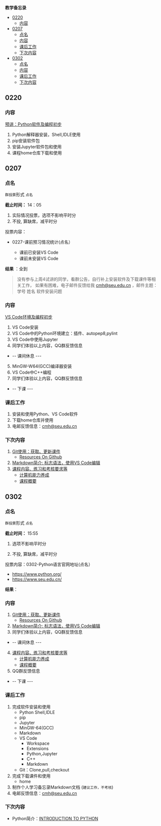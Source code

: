 **教学备忘录**

<!-- TOC -->

- [0220](#0220)
    - [内容](#内容)
- [0207](#0207)
    - [点名](#点名)
    - [内容](#内容-1)
    - [课后工作](#课后工作)
    - [下次内容](#下次内容)
- [0302](#0302)
    - [点名](#点名-1)
    - [内容](#内容-2)
    - [课后工作](#课后工作-1)
    - [下次内容](#下次内容-1)

<!-- /TOC -->

## 0220

### 内容 

[预讲：Python软件及编程初步](./guide/doc/BuildingSoftwareEnvironment.md) 

1. Python解释器安装，Shell,IDLE使用
2. pip安装软件包
3. 安装Jupyter软件包和使用
4. 课程home仓库下载和使用

## 0207

### 点名

`群投票`形式 `点名`

**截止时间：** 14：05

1. 实际情况投票，选项不影响平时分
2. 不投, 算缺席，减平时分

投票内容：

* 0227-课前预习情况统计(点名）

  * 课前已安装VS Code
  * 课前未安装VS Code

**结果** ：全到  

>没有参与上周4试讲的同学，看群公告，自行补上安装软件及下载课件等相关工作，
如果有困难，电子邮件反馈给我 cmh@seu.edu.cn ，邮件主题：学号 姓名 软件安装问题

### 内容
 
[VS Code环境及编程初步](./guide/doc/BuildingSoftwareEnvironment.md) 

1. VS Code安装
2. VS Code中的Python环境建立：插件、autopep8,pylint
3. VS Code中使用Jupyter
4. 同学们体验以上内容，QQ群反馈信息
* -- 课间休息 ---
5. MinGW-W64(GCC)编译器安装
6. VS Code中C++编程
7. 同学们体验以上内容，QQ群反馈信息
* --  下课 ---

### 课后工作

1. 安装和使用Python、VS Code软件
2. 下载home仓库并使用
3. 电邮反馈信息：cmh@seu.edu.cn

### 下次内容

1. [Git使用：获取、更新课件](./guide/doc/BuildingSoftwareEnvironment.md#e-using-git)
   * [Resources On Github](./guide/doc/ResourcesOnGithub.md)
2. [Markdown简介: 标志语法，使用VS Code编辑](./guide/doc/Introduction2Markdown(Chinese).md)
3. [课程内容、练习和考核要求等](./README.md)
   * [计算机能力养成](./tips4coding.md)
   * [课程概要](./outline.md)

## 0302

### 点名

`群投票`形式 `点名`

**截止时间：** 15:55

1. 选项不影响平时分

2. 不投, 算缺席，减平时分

投票内容：0302-Python语言官网地址(点名）

* https://www.python.org/
* https://www.seu.edu.cn/

**结果**：

### 内容
 
1. [Git使用：获取、更新课件](./guide/doc/BuildingSoftwareEnvironment.md#e-using-git)
   * [Resources On Github](./guide/doc/ResourcesOnGithub.md)
2. [Markdown简介: 标志语法，使用VS Code编辑](./guide/doc/Introduction2Markdown(Chinese).md)
3. 同学们体验以上内容，QQ群反馈信息
* -- 课间休息 ---
4. [课程内容、练习和考核要求等](./README.md)
   * [计算机能力养成](./tips4coding.md)
   * [课程概要](./outline.md)
5. QQ群反馈信息
* -- 下课 ---

### 课后工作

1. 完成软件安装和使用
   * Python Shell,IDLE
   * pip 
   * Jupyter
   * MinGW-64(GCC)
   * Markdown
   * VS Code 
      * Workspace
      * Extensions
      * Python,Jupyter
      * C++
      * Markdown
   * Git：Clone,pull,checkout
2. 完成下载课件和使用
   * home
3. 制作个人学习备忘录Markdown文档 (`建议工作，不考核`)
4. 电邮反馈信息：cmh@seu.edu.cn

### 下次内容

* Python简介：[INTRODUCTION TO PYTHON](https://nbviewer.ipython.org/github/PySEE/home/tree/S2020/notebook/Unit1-1-INTRODUCTION_TO_PYTHON.ipynb)